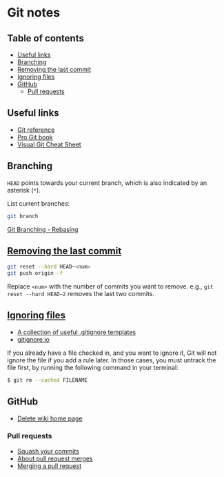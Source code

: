 # Git notes <!-- omit in toc -->

## Table of contents <!-- omit in toc -->

- [Useful links](#useful-links)
- [Branching](#branching)
- [Removing the last commit](#removing-the-last-commit)
- [Ignoring files](#ignoring-files)
- [GitHub](#github)
  - [Pull requests](#pull-requests)

## Useful links

* [Git reference](https://git-scm.com/docs)
* [Pro Git book](https://git-scm.com/book/en/v2)
* [Visual Git Cheat Sheet](http://ndpsoftware.com/git-cheatsheet.html)

## Branching

`HEAD` points towards your current branch, which is also indicated by an asterisk (`*`).

List current branches:

```bash
git branch
```

[Git Branching - Rebasing](https://git-scm.com/book/en/v2/Git-Branching-Rebasing)

## [Removing the last commit](https://gist.github.com/CrookedNumber/8964442)

```bash
git reset --hard HEAD~<num> 
git push origin -f
```
Replace `<num>` with the number of commits you want to remove. e.g., `git reset --hard HEAD~2` removes the last two commits.

## [Ignoring files](https://help.github.com/en/articles/ignoring-files)

* [A collection of useful .gitignore templates](https://github.com/github/gitignore)
* [gitignore.io](https://www.gitignore.io/)

If you already have a file checked in, and you want to ignore it, Git will not ignore the file if you add a rule later. In those cases, you must untrack the file first, by running the following command in your terminal:

```bash
$ git rm --cached FILENAME
```

## GitHub

* [Delete wiki home page](https://stackoverflow.com/a/42653762/4573584)

### Pull requests

* [Squash your commits](https://github.blog/2016-04-01-squash-your-commits/)
* [About pull request merges](https://help.github.com/en/articles/about-pull-request-merges)
* [Merging a pull request](https://help.github.com/en/articles/merging-a-pull-request)